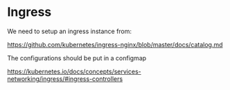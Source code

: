 # Ingress

We need to setup an ingress instance from:

https://github.com/kubernetes/ingress-nginx/blob/master/docs/catalog.md


The configurations should be put in a configmap


https://kubernetes.io/docs/concepts/services-networking/ingress/#ingress-controllers
